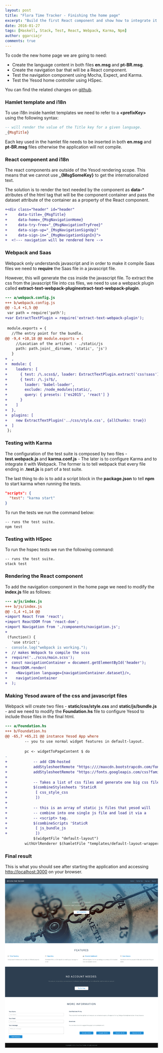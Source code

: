 ```yaml
---
layout: post
title: "Flora Time Tracker - Finishing the home page"
excerpt: "Build the first React component and show how to integrate it with the application."
date: 2016-01-27
tags: [Haskell, Stack, Test, React, Webpack, Karma, Npm]
author: ggarciajr
comments: true
---
```


To code the new home page we are going to need:

 * Create the language content in both files **en.msg** and **pt-BR.msg**.
 * Create the navigation bar that will be a React component.
 * Test the navigation component using Mocha, Expect, and Karma.
 * Test the Yesod home controller using HSpec.

You can find the related changes on <a href="https://github.com/ggarciajr/flora/commit/4cbdc19c050c4a1910eaeb9cc4e909d468e9e4d9" target="_blank">github</a>.

### Hamlet template and i18n

To use i18n inside hamlet templates we need to refer to a **\<prefixKey>** using the following syntax:

```haskell
-- will render the value of the Title key for a given language.
_{MsgTitle}
```

Each key used in the hamlet file needs to be inserted in both **en.msg** and **pt-BR.msg** files otherwise the application will not compile.

### React component and i18n

The react components are outside of the Yesod rendering scope. This means that we cannot use **_{MsgSomeKey}** to get the internationalized text.

The solution is to render the text needed by the component as **data-*** atributes of the html tag that will be the component container and pass the dataset attribute of the container as a property of the React component.

```diff
+<div class="header" id="header"
+     data-title=_{MsgTitle}
+     data-home=_{MsgNavigationHome}
+     data-try-free="_{MsgNavigationTryFree}"
+     data-sign-up="_{MsgNavigationSignUp}"
+     data-sign-in="_{MsgNavigationSignIn}">
+  <!--- navigation will be rendered here -->
```

### Webpack and Saas

Webpack only understands javascript and in order to make it compile Saas files we need to **require** the Saas file in a javascript file.

However, this will generate the css inside the javascript file. To extract the css from the javascript file into css files, we need to use a webpack plugin called **extract-text-webpack-pluginextract-text-webpack-plugin**.

```diff
--- a/webpack.config.js
+++ b/webpack.config.js
@@ -1,4 +1,5 @@
 var path = require('path');
+var ExtractTextPlugin = require('extract-text-webpack-plugin');

 module.exports = {
   //The entry point for the bundle.
@@ -9,4 +10,18 @@ module.exports = {
     //Locatian of the artifact - ./static/js
     path: path.join(__dirname, 'static', 'js')
   }
+  ,
+  module: {
+    loaders: [
+      { test: /\.scss$/, loader: ExtractTextPlugin.extract('css!sass') },
+      { test: /\.js?$/,
+        loader: 'babel-loader',
+        exclude: /node_modules|static/,
+        query: { presets: ['es2015', 'react'] }
+      }
+    ]
+  },
+  plugins: [
+    new ExtractTextPlugin('../css/style.css', {allChunks: true})
+  ]
 };
```

### Testing with Karma

The configuration of the test suite is composed by two files - **test.webpack.js** and **karma.conf.js** - The later is to configure Karma and to integrate it with Webpack. The former is to tell webpack that every file ending in **.test.js** is part of a test suite.

The last thing to do is to add a script block in the **package.json** to tell **npm** to start karma when running the tests.

```json
"scripts": {
  "test": "karma start"
}
```

To run the tests we run the command below:

```shell
-- runs the test suite.
npm test
```

### Testing with HSpec

To run the hspec tests we run the following command:

```shell
-- runs the test suite.
stack test
```

### Rendering the React component

To add the navigation component in the home page we need to modify the **index.js** file as follows:

```diff
--- a/js/index.js
+++ b/js/index.js
@@ -1,4 +1,14 @@
+import React from 'react';
+import ReactDOM from 'react-dom';
+import Navigation from './components/navigation.js';
+
 (function() {
   'use strict';
-  console.log("webpack is working.");
+  // makes Webpack to compile the scss
+  require('../scss/main.scss');
+  const navigationContainer = document.getElementById('header');
+  ReactDOM.render(
+    <Navigation language={navigationContainer.dataset}/>,
+    navigationContainer
+  );
```

### Making Yesod aware of the css and javascript files

Webpack will create two files - **static/css/style.css** and **static/js/bundle.js** - and we need to modify the **Foundation.hs** file to configure Yesod to include those files in the final html.

```diff
--- a/Foundation.hs
+++ b/Foundation.hs
@@ -65,7 +65,21 @@ instance Yesod App where
         -- you to use normal widget features in default-layout.

         pc <- widgetToPageContent $ do
-
+            -- add CDN-hosted
+            addStylesheetRemote "https:////maxcdn.bootstrapcdn.com/font-awesome/4.3.0/css/font-awesome.min.css"
+            addStylesheetRemote "https://fonts.googleapis.com/css?family=Roboto:400,300"
+
+            -- Takes a list of css files and generate one big css file.
+            $(combineStylesheets 'StaticR
+             [ css_style_css
+             ])
+
+            -- this is an array of static js files that yesod will
+            -- combine into one single js file and load it via a
+            -- <script> tag.
+            $(combineScripts 'StaticR
+             [ js_bundle_js
+             ])
             $(widgetFile "default-layout")
         withUrlRenderer $(hamletFile "templates/default-layout-wrapper.hamlet")
```

### Final result

This is what you should see after starting the application and accessing <a href="http://localhost:3000" target="_blank">http://localhost:3000</a> on your browser.

<img src="/img/posts/flora-final-home.png"/>
